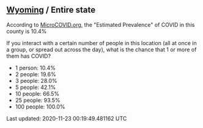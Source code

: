 
## [Wyoming](/united-states/wyoming) / Entire state

According to [MicroCOVID.org](http://microcovid.org),
the "Estimated Prevalence" of COVID in this county is 10.4%

If you interact with a certain number of people in this location
(all at once in a group, or spread out across the day), what is the chance that
1 or more of them has COVID?

- 1 person: 10.4%
- 2 people: 19.6%
- 3 people: 28.0%
- 5 people: 42.1%
- 10 people: 66.5%
- 25 people: 93.5%
- 100 people: 100.0%

Last updated: 2020-11-23 00:19:49.481162 UTC
